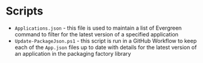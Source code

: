 # Scripts

* `Applications.json` - this file is used to maintain a list of Evergreen command to filter for the latest version of a specified application
* `Update-PackageJson.ps1` - this script is run in a GitHub Workflow to keep each of the `App.json` files up to date with details for the latest version of an application in the packaging factory library
